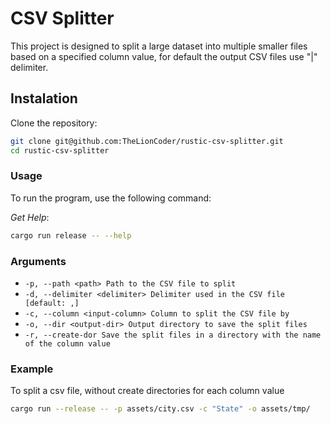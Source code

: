 # CSV Splitter

This project is designed to split a large dataset into multiple smaller files based on a specified column value, for default the output CSV files use "|" delimiter.

## Instalation

Clone the repository:

```sh
git clone git@github.com:TheLionCoder/rustic-csv-splitter.git
cd rustic-csv-splitter
```

### Usage

To run the program, use the following command:

_Get Help_:

```sh
cargo run release -- --help
```

### Arguments

- `-p, --path <path> Path to the CSV file to split`
- `-d, --delimiter <delimiter> Delimiter used in the CSV file [default: ,]`
- `-c, --column <input-column> Column to split the CSV file by`
- `-o, --dir <output-dir> Output directory to save the split files`
- `-r, --create-dor Save the split files in a directory with the name of the column value`

### Example

To split a csv file, without create directories for each column value

```sh
cargo run --release -- -p assets/city.csv -c "State" -o assets/tmp/
```
